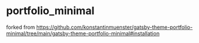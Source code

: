 # portfolio_minimal
forked from https://github.com/konstantinmuenster/gatsby-theme-portfolio-minimal/tree/main/gatsby-theme-portfolio-minimal#installation
